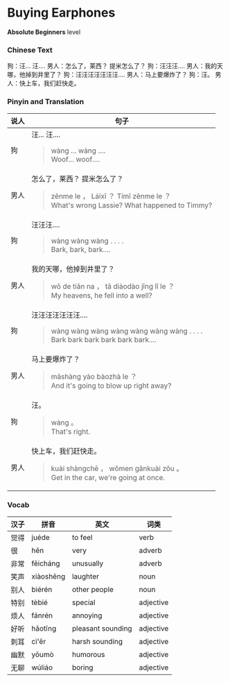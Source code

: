 # Buying Earphones
**Absolute Beginners** level
### Chinese Text
狗：汪... 汪....
男人：怎么了，莱西？ 提米怎么了？
狗：汪汪汪....
男人：我的天哪，他掉到井里了？
狗：汪汪汪汪汪汪汪....
男人：马上要爆炸了？
狗：汪。
男人：快上车，我们赶快走。

### Pinyin and Translation
|说人|句子|
|----|----|
|狗|汪... 汪....<blockquote>wàng ... wàng ....<br />Woof... woof....</blockquote>|
|男人|怎么了，莱西？ 提米怎么了？<blockquote>zěnme le ， Láixī ？  Tímǐ zěnme le ？<br />What's wrong Lassie? What happened to Timmy?</blockquote>|
|狗|汪汪汪....<blockquote>wàng wàng wàng . . . .<br />Bark, bark, bark....</blockquote>|
|男人|我的天哪，他掉到井里了？<blockquote>wǒ de tiān na ， tā diàodào jǐng lǐ le ？<br />My heavens, he fell into a well?</blockquote>|
|狗|汪汪汪汪汪汪汪....<blockquote>wàng wàng wàng wàng wàng wàng wàng . . . .<br />Bark bark bark bark bark bark....</blockquote>|
|男人|马上要爆炸了？<blockquote>mǎshàng yào bàozhà le ？<br />And it's going to blow up right away?</blockquote>|
|狗|汪。<blockquote>wàng 。<br />That's right.</blockquote>|
|男人|快上车，我们赶快走。<blockquote>kuài shàngchē ， wǒmen gǎnkuài zǒu 。<br />Get in the car, we're going at once.</blockquote>|
### Vocab
|汉子|拼音|英文|词类|
|----|----|----|----|
|觉得|juéde|to feel|verb|
|很|hěn|very|adverb|
|非常|fēicháng|unusually|adverb|
|笑声|xiàoshēng|laughter|noun|
|别人|biérén|other people|noun|
|特别|tèbié|special|adjective|
|烦人|fánrén|annoying|adjective|
|好听|hǎotīng|pleasant sounding|adjective|
|刺耳|cì'ěr|harsh sounding|adjective|
|幽默|yōumò|humorous|adjective|
|无聊|wúliáo|boring|adjective|